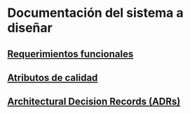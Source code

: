 # Documentación del sistema a diseñar

## [ Requerimientos funcionales ](requerimientos-funcionales.md)

## [ Atributos de calidad ](atributos-de-calidad.md)
## [ Architectural Decision Records (ADRs)](./decisions/home.md)